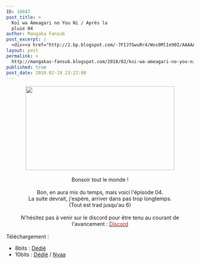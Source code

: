 ```yaml
---
ID: 10847
post_title: >
  Koi wa Ameagari no You Ni / Après la
  pluie 04
author: Mangaka Fansub
post_excerpt: |
  <div><a href="http://2.bp.blogspot.com/-7FIJ7GwuRr4/Wos9MlIe90I/AAAAAAAABIE/0tzU-yyjVTc0_hNzQsleSDBAkIRdwHwkACK4BGAYYCw/s1600/vlcsnap-error064.png"><img border="0" height="225" src="https://2.bp.blogspot.com/-7FIJ7GwuRr4/Wos9MlIe90I/AAAAAAAABIE/0tzU-yyjVTc0_hNzQsleSDBAkIRdwHwkACK4BGAYYCw/s400/vlcsnap-error064.png" width="400"></a></div><br><div>Bonsoir tout le monde !</div><div><br></div><div>Bon, en aura mis du temps, mais voici l'&eacute;pisode 04.</div><div>La suite devrait, j'esp&egrave;re, arriver dans pas trop longtemps.</div><div>(Tout est trad jusqu'au 6)</div><div><br></div><div>N'h&eacute;sitez pas &agrave; venir sur le discord pour &ecirc;tre tenu au courant de l'avancement : <a href="https://discord.gg/xzxCd89" target="_blank"><span>Discord</span></a></div><div><br></div><div>T&eacute;l&eacute;chargement :</div><div></div><ul><li>8bits : <a href="https://ddl.family-desuyo.moe/Anime/Koi%20wa%20%28Apr%C3%A8s%20la%20Pluie%29/%5BMangakas-Family%5D%20Koi%20wa%20Ameagari%20no%20Y%C3%B4%20ni%20%28Apr%C3%A8s%20la%20Pluie%29%20-%2004%20VOSTFR%20%5BTV%201080p%20AAC%5D%20%5B4C72EB66%5D.mp4" target="_blank">D&eacute;di&eacute;</a></li><li>10bits : <a href="https://ddl.family-desuyo.moe/Anime/Koi%20wa%20%28Apr%C3%A8s%20la%20Pluie%29/%5BMangakas-Family%5D%20Koi%20wa%20Ameagari%20no%20Y%C3%B4%20ni%20%28Apr%C3%A8s%20la%20Pluie%29%20-%2004%20VOSTFR%20%5BTV%201080p%2010bits%20E-AC3%5D%20%5BD2C1983C%5D.mkv" target="_blank">D&eacute;di&eacute;</a> / <a href="https://nyaa.si/view/1008243" target="_blank">Nyaa</a></li></ul>
layout: post
permalink: >
  http://mangakas-fansub.blogspot.com/2018/02/koi-wa-ameagari-no-you-ni-apres-la.html
published: true
post_date: 2018-02-19 23:22:00
---
```

<div class="separator" style="clear: both; text-align: center;"><a href="http://2.bp.blogspot.com/-7FIJ7GwuRr4/Wos9MlIe90I/AAAAAAAABIE/0tzU-yyjVTc0_hNzQsleSDBAkIRdwHwkACK4BGAYYCw/s1600/vlcsnap-error064.png" imageanchor="1" style="margin-left: 1em; margin-right: 1em;"><img border="0" height="225" src="https://2.bp.blogspot.com/-7FIJ7GwuRr4/Wos9MlIe90I/AAAAAAAABIE/0tzU-yyjVTc0_hNzQsleSDBAkIRdwHwkACK4BGAYYCw/s400/vlcsnap-error064.png" width="400" /></a></div><br /><div style="text-align: center;">Bonsoir tout le monde !</div><div style="text-align: center;"><br /></div><div style="text-align: center;">Bon, en aura mis du temps, mais voici l'épisode 04.</div><div style="text-align: center;">La suite devrait, j'espère, arriver dans pas trop longtemps.</div><div style="text-align: center;">(Tout est trad jusqu'au 6)</div><div style="text-align: center;"><br /></div><div style="text-align: center;">N'hésitez pas à venir sur le discord pour être tenu au courant de l'avancement : <a href="https://discord.gg/xzxCd89" ><span style="color: red;">Discord</span></a></div><div style="text-align: center;"><br /></div><div style="text-align: left;">Téléchargement :</div><div style="text-align: left;"></div><ul><li>8bits : <a href="https://ddl.family-desuyo.moe/Anime/Koi%20wa%20%28Apr%C3%A8s%20la%20Pluie%29/%5BMangakas-Family%5D%20Koi%20wa%20Ameagari%20no%20Y%C3%B4%20ni%20%28Apr%C3%A8s%20la%20Pluie%29%20-%2004%20VOSTFR%20%5BTV%201080p%20AAC%5D%20%5B4C72EB66%5D.mp4" >Dédié</a></li><li>10bits : <a href="https://ddl.family-desuyo.moe/Anime/Koi%20wa%20%28Apr%C3%A8s%20la%20Pluie%29/%5BMangakas-Family%5D%20Koi%20wa%20Ameagari%20no%20Y%C3%B4%20ni%20%28Apr%C3%A8s%20la%20Pluie%29%20-%2004%20VOSTFR%20%5BTV%201080p%2010bits%20E-AC3%5D%20%5BD2C1983C%5D.mkv" >Dédié</a> / <a href="https://nyaa.si/view/1008243" >Nyaa</a></li></ul>